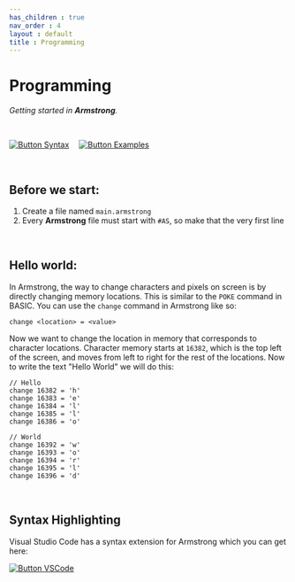 ```yaml
---
has_children : true
nav_order : 4
layout : default
title : Programming
---
```


# Programming

*Getting started in **Armstrong**.*

<br>

[![Button Syntax]][Syntax]   
[![Button Examples]][Examples] 

<br>

## Before we start:

1.  Create a file named `main.armstrong`
2.  Every **Armstrong** file must start with `#AS`, so make that the very first line

<br>

## Hello world:

In Armstrong, the way to change characters and pixels on screen is by directly changing memory locations.
This is similar to the `POKE` command in BASIC.
You can use the `change` command in Armstrong like so:
```
change <location> = <value>
```
Now we want to change the location in memory that corresponds to character locations.
Character memory starts at `16382`, which is the top left of the screen, and moves from left to right for the rest of the locations.
Now to write the text "Hello World" we will do this:
```
// Hello
change 16382 = 'h'
change 16383 = 'e'
change 16384 = 'l'
change 16385 = 'l'
change 16386 = 'o'

// World
change 16392 = 'w'
change 16393 = 'o'
change 16394 = 'r'
change 16395 = 'l'
change 16396 = 'd'
```

<br>

## Syntax Highlighting

Visual Studio Code has a syntax extension for Armstrong which you can get here:

[![Button VSCode]][Extension VSCode]

<br>


<!----------------------------------------------------------------------------->

[Extension VSCode]: https://marketplace.visualstudio.com/items?itemName=sam-astro.armstrong
[Examples]: https://github.com/sam-astro/Astro8-Computer/tree/main/example_armstrong_programs

[Syntax]: Armstrong/README


<!---------------------------------[ Buttons ]--------------------------------->

[Button Examples]: https://img.shields.io/badge/Examples-00979D?style=flat-square&logoColor=white&logo=AppleArcade
[Button Syntax]: https://img.shields.io/badge/Syntax-CB2E6D?style=flat-square&logoColor=white&logo=AzureFunctions
[Button VSCode]: https://img.shields.io/badge/VSCode-007ACC?style=flat-square&logoColor=white&logo=VisualStudioCode
